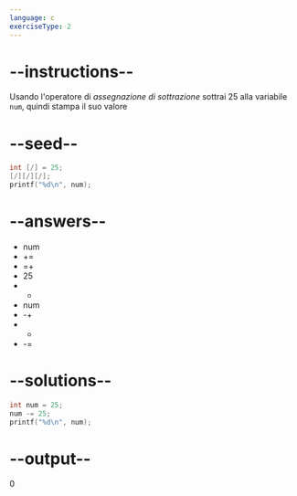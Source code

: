 ```yaml
---
language: c
exerciseType: 2
---
```


# --instructions--

Usando l'operatore di *assegnazione di sottrazione* sottrai 25 alla variabile `num`, quindi stampa il suo valore

# --seed--

```c
int [/] = 25;
[/][/][/];
printf("%d\n", num);
```

# --answers--

- num
-  += 
-  =+ 
- 25
-  + 
- num
-  -+ 
-  - 
-  -= 

# --solutions--

```c
int num = 25;
num -= 25;
printf("%d\n", num);
```

# --output--

0
